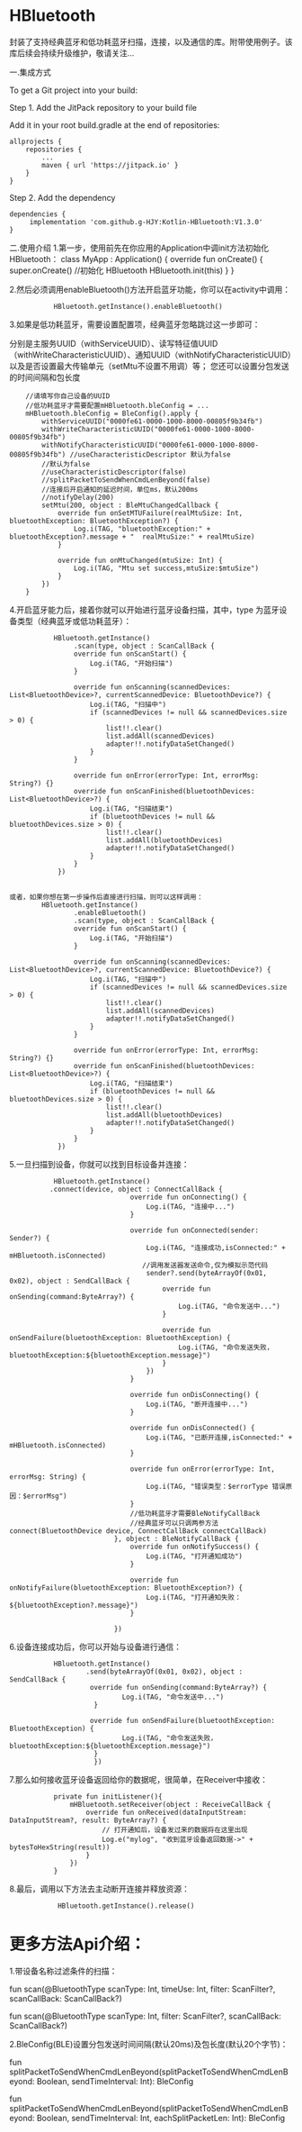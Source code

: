 # HBluetooth
封装了支持经典蓝牙和低功耗蓝牙扫描，连接，以及通信的库。附带使用例子。该库后续会持续升级维护，敬请关注...

一.集成方式

To get a Git project into your build:

Step 1. Add the JitPack repository to your build file

Add it in your root build.gradle at the end of repositories:

	allprojects {
		repositories {
			...
			maven { url 'https://jitpack.io' }
		}
	}
 
 Step 2. Add the dependency

	dependencies {
	     implementation 'com.github.g-HJY:Kotlin-HBluetooth:V1.3.0'
	}


二.使用介绍
1.第一步，使用前先在你应用的Application中调init方法初始化HBluetooth：
               class MyApp : Application() {
                   override fun onCreate() {
                       super.onCreate()
                       //初始化 HBluetooth
                       HBluetooth.init(this)
                   }
               }



2.然后必须调用enableBluetooth()方法开启蓝牙功能，你可以在activity中调用：

               HBluetooth.getInstance().enableBluetooth()




3.如果是低功耗蓝牙，需要设置配置项，经典蓝牙忽略跳过这一步即可：

分别是主服务UUID（withServiceUUID）、读写特征值UUID（withWriteCharacteristicUUID）、通知UUID（withNotifyCharacteristicUUID）以及是否设置最大传输单元（setMtu不设置不用调）等；
您还可以设置分包发送的时间间隔和包长度

        //请填写你自己设备的UUID
        //低功耗蓝牙才需要配置mHBluetooth.bleConfig = ...
        mHBluetooth.bleConfig = BleConfig().apply {
            withServiceUUID("0000fe61-0000-1000-8000-00805f9b34fb")
            withWriteCharacteristicUUID("0000fe61-0000-1000-8000-00805f9b34fb")
            withNotifyCharacteristicUUID("0000fe61-0000-1000-8000-00805f9b34fb") //useCharacteristicDescriptor 默认为false
            //默认为false
            //useCharacteristicDescriptor(false)
            //splitPacketToSendWhenCmdLenBeyond(false)
            //连接后开启通知的延迟时间，单位ms，默认200ms
            //notifyDelay(200)
            setMtu(200, object : BleMtuChangedCallback {
                override fun onSetMTUFailure(realMtuSize: Int, bluetoothException: BluetoothException?) {
                    Log.i(TAG, "bluetoothException:" + bluetoothException?.message + "  realMtuSize:" + realMtuSize)
                }

                override fun onMtuChanged(mtuSize: Int) {
                    Log.i(TAG, "Mtu set success,mtuSize:$mtuSize")
                }
            })
        }


4.开启蓝牙能力后，接着你就可以开始进行蓝牙设备扫描，其中，type 为蓝牙设备类型（经典蓝牙或低功耗蓝牙）：

               HBluetooth.getInstance()
                    .scan(type, object : ScanCallBack {
                    override fun onScanStart() {
                        Log.i(TAG, "开始扫描")
                    }

                    override fun onScanning(scannedDevices: List<BluetoothDevice>?, currentScannedDevice: BluetoothDevice?) {
                        Log.i(TAG, "扫描中")
                        if (scannedDevices != null && scannedDevices.size > 0) {
                            list!!.clear()
                            list.addAll(scannedDevices)
                            adapter!!.notifyDataSetChanged()
                        }
                    }

                    override fun onError(errorType: Int, errorMsg: String?) {}
                    override fun onScanFinished(bluetoothDevices: List<BluetoothDevice>?) {
                        Log.i(TAG, "扫描结束")
                        if (bluetoothDevices != null && bluetoothDevices.size > 0) {
                            list!!.clear()
                            list.addAll(bluetoothDevices)
                            adapter!!.notifyDataSetChanged()
                        }
                    }
                })


    或者，如果你想在第一步操作后直接进行扫描，则可以这样调用：
            HBluetooth.getInstance()
                    .enableBluetooth()
                    .scan(type, object : ScanCallBack {
                    override fun onScanStart() {
                        Log.i(TAG, "开始扫描")
                    }

                    override fun onScanning(scannedDevices: List<BluetoothDevice>?, currentScannedDevice: BluetoothDevice?) {
                        Log.i(TAG, "扫描中")
                        if (scannedDevices != null && scannedDevices.size > 0) {
                            list!!.clear()
                            list.addAll(scannedDevices)
                            adapter!!.notifyDataSetChanged()
                        }
                    }

                    override fun onError(errorType: Int, errorMsg: String?) {}
                    override fun onScanFinished(bluetoothDevices: List<BluetoothDevice>?) {
                        Log.i(TAG, "扫描结束")
                        if (bluetoothDevices != null && bluetoothDevices.size > 0) {
                            list!!.clear()
                            list.addAll(bluetoothDevices)
                            adapter!!.notifyDataSetChanged()
                        }
                    }
                })



5.一旦扫描到设备，你就可以找到目标设备并连接：

               HBluetooth.getInstance()
              .connect(device, object : ConnectCallBack {
                                  override fun onConnecting() {
                                      Log.i(TAG, "连接中...")
                                  }

                                  override fun onConnected(sender: Sender?) {
                                      Log.i(TAG, "连接成功,isConnected:" + mHBluetooth.isConnected)
                                     //调用发送器发送命令,仅为模拟示范代码
                                      sender?.send(byteArrayOf(0x01, 0x02), object : SendCallBack {
                                          override fun onSending(command:ByteArray?) {
                                              Log.i(TAG, "命令发送中...")
                                          }

                                          override fun onSendFailure(bluetoothException: BluetoothException) {
                                              Log.i(TAG, "命令发送失败，bluetoothException:${bluetoothException.message}")
                                          }
                                      })
                                  }

                                  override fun onDisConnecting() {
                                      Log.i(TAG, "断开连接中...")
                                  }

                                  override fun onDisConnected() {
                                      Log.i(TAG, "已断开连接,isConnected:" + mHBluetooth.isConnected)
                                  }

                                  override fun onError(errorType: Int, errorMsg: String) {
                                      Log.i(TAG, "错误类型：$errorType 错误原因：$errorMsg")
                                  }
                                  //低功耗蓝牙才需要BleNotifyCallBack
                                  //经典蓝牙可以只调两参方法connect(BluetoothDevice device, ConnectCallBack connectCallBack)
                              }, object : BleNotifyCallBack {
                                  override fun onNotifySuccess() {
                                      Log.i(TAG, "打开通知成功")
                                  }

                                  override fun onNotifyFailure(bluetoothException: BluetoothException?) {
                                      Log.i(TAG, "打开通知失败：${bluetoothException?.message}")
                                  }

                              })


 6.设备连接成功后，你可以开始与设备进行通信：

               HBluetooth.getInstance()
                       .send(byteArrayOf(0x01, 0x02), object : SendCallBack {
                        override fun onSending(command:ByteArray?) {
                                Log.i(TAG, "命令发送中...")
                         }

                        override fun onSendFailure(bluetoothException: BluetoothException) {
                                Log.i(TAG, "命令发送失败，bluetoothException:${bluetoothException.message}")
                         }
                         })


 7.那么如何接收蓝牙设备返回给你的数据呢，很简单，在Receiver中接收：

               private fun initListener(){
                   mHBluetooth.setReceiver(object : ReceiveCallBack {
                       override fun onReceived(dataInputStream: DataInputStream?, result: ByteArray?) {
                           // 打开通知后，设备发过来的数据将在这里出现
                           Log.e("mylog", "收到蓝牙设备返回数据->" + bytesToHexString(result))
                       }
                   })
               }


 8.最后，调用以下方法去主动断开连接并释放资源：

                HBluetooth.getInstance().release()




# 更多方法Api介绍：

1.带设备名称过滤条件的扫描：

 fun scan(@BluetoothType scanType: Int, timeUse: Int, filter: ScanFilter?, scanCallBack: ScanCallBack?)

 fun scan(@BluetoothType scanType: Int, filter: ScanFilter?, scanCallBack: ScanCallBack?)


2.BleConfig(BLE)设置分包发送时间间隔(默认20ms)及包长度(默认20个字节)：

 fun splitPacketToSendWhenCmdLenBeyond(splitPacketToSendWhenCmdLenBeyond: Boolean, sendTimeInterval: Int): BleConfig

 fun splitPacketToSendWhenCmdLenBeyond(splitPacketToSendWhenCmdLenBeyond: Boolean, sendTimeInterval: Int, eachSplitPacketLen: Int): BleConfig
